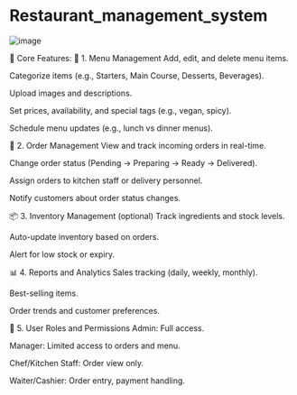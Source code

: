 # Restaurant_management_system
![image](https://github.com/user-attachments/assets/22ef26bf-20c9-4bdf-bcff-5d21132553ed)

🔧 Core Features:
🧾 1. Menu Management
Add, edit, and delete menu items.

Categorize items (e.g., Starters, Main Course, Desserts, Beverages).

Upload images and descriptions.

Set prices, availability, and special tags (e.g., vegan, spicy).

Schedule menu updates (e.g., lunch vs dinner menus).

🛒 2. Order Management
View and track incoming orders in real-time.

Change order status (Pending → Preparing → Ready → Delivered).

Assign orders to kitchen staff or delivery personnel.

Notify customers about order status changes.

📦 3. Inventory Management (optional)
Track ingredients and stock levels.

Auto-update inventory based on orders.

Alert for low stock or expiry.

📊 4. Reports and Analytics
Sales tracking (daily, weekly, monthly).

Best-selling items.

Order trends and customer preferences.

👥 5. User Roles and Permissions
Admin: Full access.

Manager: Limited access to orders and menu.

Chef/Kitchen Staff: Order view only.

Waiter/Cashier: Order entry, payment handling.

